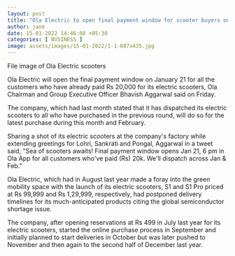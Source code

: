 ```yaml
---
layout: post
title: "Ola Electric to open final payment window for scooter buyers on January 21"
author: jane 
date: 15-01-2022 14:46:08 +05:30 
categories: [ BUSINESS ] 
image: assets/images/15-01-2022/1-1-687x435.jpg
---
```

File image of Ola Electric scooters

Ola Electric will open the final payment window on January 21 for all the customers who have already paid Rs 20,000 for its electric scooters, Ola Chairman and Group Executive Officer Bhavish Aggarwal said on Friday.

The company, which had last month stated that it has dispatched its electric scooters to all who have purchased in the previous round, will do so for the latest purchase during this month and February.

Sharing a shot of its electric scooters at the company's factory while extending greetings for Lohri, Sankrati and Pongal, Aggarwal in a tweet said, "Sea of scooters awaits! Final payment window opens Jan 21, 6 pm in Ola App for all customers who've paid (Rs) 20k. We'll dispatch across Jan & Feb."

Ola Electric, which had in August last year made a foray into the green mobility space with the launch of its electric scooters, S1 and S1 Pro priced at Rs 99,999 and Rs 1,29,999, respectively, had postponed delivery timelines for its much-anticipated products citing the global semiconductor shortage issue.

The company, after opening reservations at Rs 499 in July last year for its electric scooters, started the online purchase process in September and initially planned to start deliveries in October but was later pushed to November and then again to the second half of December last year.